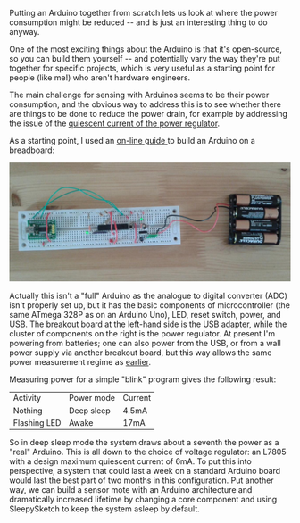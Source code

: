 Putting an Arduino together from scratch lets us look at where the power consumption might be reduced -- and is just an interesting thing to do anyway.

<!--more-->

One of the most exciting things about the Arduino is that it's open-source, so you can build them yourself -- and potentially vary the way they're put together for specific projects, which is very useful as a starting point for people (like me!) who aren't hardware engineers.

The main challenge for sensing with Arduinos seems to be their power consumption, and the obvious way to address this is to see whether there are things to be done to reduce the power drain, for example by addressing the issue of the <a href="/2013/07/31/power/">quiescent current of the power regulator</a>.

As a starting point, I used an <a href="http://arduino.cc/en/Main/Standalone" target="_blank" rel="noopener">on-line guide </a>to build an Arduino on a breadboard:

![An Arduino build from components](/images/citizen-sensing/breadboard-arduino.jpg)

Actually this isn't a "full" Arduino as the analogue to digital converter (ADC) isn't properly set up, but it has the basic components of microcontroller (the same ATmega 328P as on an Arduino Uno), LED, reset switch, power, and USB. The breakout board at the left-hand side is the USB adapter, while the cluster of components on the right is the power regulator. At present I'm powering from batteries; one can also power from the USB, or from a wall power supply via another breakout board, but this way allows the same power measurement regime as <a href="/2013/07/31/power/">earlier</a>.

Measuring power for a simple "blink" program gives the following result:

<table style="border: 1">
<tbody>
<tr>
<td>Activity</td>
<td>Power mode</td>
<td>Current</td>
</tr>
<tr>
<td>Nothing</td>
<td>Deep sleep</td>
<td>4.5mA</td>
</tr>
<tr>
<td>Flashing LED</td>
<td>Awake</td>
<td>17mA</td>
</tr>
</tbody>
</table>

So in deep sleep mode the system draws about a seventh the power as a
"real" Arduino. This is all down to the choice of voltage regulator:
an L7805 with a design maximum quiescent current of 6mA. To put this
into perspective, a system that could last a week on a standard
Arduino board would last the best part of two months in this
configuration. Put another way, we can build a sensor mote with an
Arduino architecture and dramatically increased lifetime by changing a
core component and using SleepySketch to keep the system asleep by
default.
